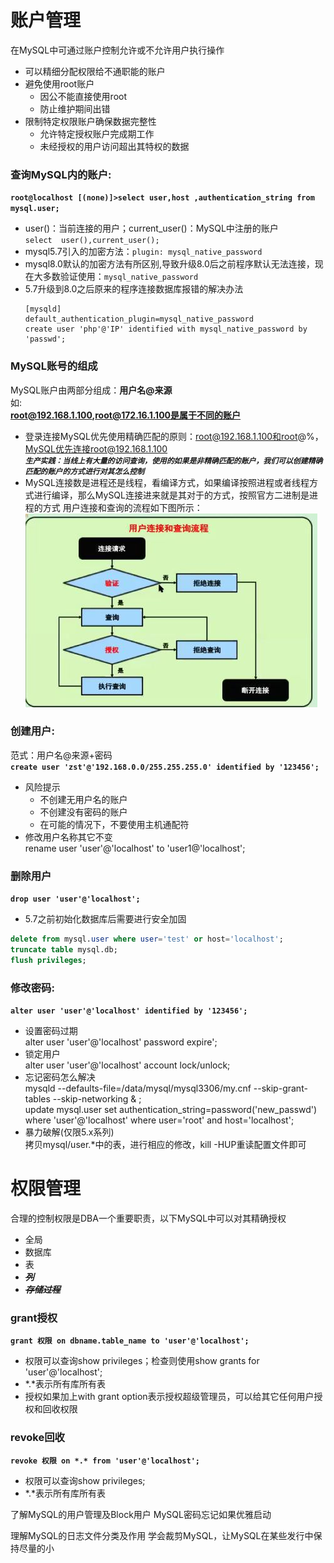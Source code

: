 # 账户管理

在MySQL中可通过账户控制允许或不允许用户执行操作  
- 可以精细分配权限给不通职能的账户
- 避免使用root账户
	- 因公不能直接使用root
	- 防止维护期间出错
- 限制特定权限账户确保数据完整性
	- 允许特定授权账户完成期工作
	- 未经授权的用户访问超出其特权的数据
	

### 查询MySQL内的账户: 

**`root@localhost [(none)]>select user,host ,authentication_string from mysql.user;`**

- user()：当前连接的用户；current_user()：MySQL中注册的账户  
  `select  user(),current_user();`
- mysql5.7引入的加密方法：`plugin: mysql_native_password`  
- mysql8.0默认的加密方法有所区别,导致升级8.0后之前程序默认无法连接，现在大多数验证使用：`mysql_native_password`
- 5.7升级到8.0之后原来的程序连接数据库报错的解决办法  
  ```
  [mysqld]
  default_authentication_plugin=mysql_native_password
  create user 'php'@'IP' identified with mysql_native_password by 'passwd';
  ```

### MySQL账号的组成

MySQL账户由两部分组成：**用户名@来源**  
如:  
**root@192.168.1.100,root@172.16.1.100是属于不同的账户**  
- 登录连接MySQL优先使用精确匹配的原则：root@192.168.1.100和root@%，MySQL优先连接root@192.168.1.100  
***`生产实践：当线上有大量的访问查询，使用的如果是非精确匹配的账户，我们可以创建精确匹配的账户的方式进行对其怎么控制`***
- MySQL连接数是进程还是线程，看编译方式，如果编译按照进程或者线程方式进行编译，那么MySQL连接进来就是其对于的方式，按照官方二进制是进程的方式
用户连接和查询的流程如下图所示：  
![](images/用户管理01.jpg)


### 创建用户:
范式：用户名@来源+密码  
**`create user 'zst'@'192.168.0.0/255.255.255.0' identified by '123456';`**
- 风险提示
	- 不创建无用户名的账户
	- 不创建没有密码的账户
	- 在可能的情况下，不要使用主机通配符
- 修改用户名称其它不变  
	rename user 'user'@'localhost' to 'user1@'localhost';

	
### 删除用户
**`drop user 'user'@'localhost';`**
- 5.7之前初始化数据库后需要进行安全加固  
```sql
delete from mysql.user where user='test' or host='localhost';
truncate table mysql.db;
flush privileges;
```
	
### 修改密码:			
**`alter user 'user'@'localhost' identified by '123456';`**
- 设置密码过期  
  alter user 'user'@'localhost' password expire';  
- 锁定用户  
  alter user 'user'@'localhost' account lock/unlock;  
- 忘记密码怎么解决  
  mysqld --defaults-file=/data/mysql/mysql3306/my.cnf --skip-grant-tables --skip-networking  & ;  
  update mysql.user set authentication_string=password('new_passwd') where 'user'@'localhost' where user='root' and host='localhost';
- 暴力破解(仅限5.x系列)  
   拷贝mysql/user.*中的表，进行相应的修改，kill -HUP重读配置文件即可
  
# 权限管理

合理的控制权限是DBA一个重要职责，以下MySQL中可以对其精确授权
- 全局
- 数据库
- 表
- ***~~列~~***
- ***~~存储过程~~***

### grant授权

**`grant 权限 on dbname.table_name to 'user'@'localhost';`**    

- 权限可以查询show privileges；检查则使用show grants for 'user'@'localhost';
- \*.\*表示所有库所有表
- 授权如果加上with grant option表示授权超级管理员，可以给其它任何用户授权和回收权限

### revoke回收

**`revoke 权限 on *.* from 'user'@'localhost';`**   

- 权限可以查询show privileges;
- \*.\*表示所有库所有表




了解MySQL的用户管理及Block用户
MySQL密码忘记如果优雅启动















理解MySQL的日志文件分类及作用
学会裁剪MySQL，让MySQL在某些发行中保持尽量的小
  